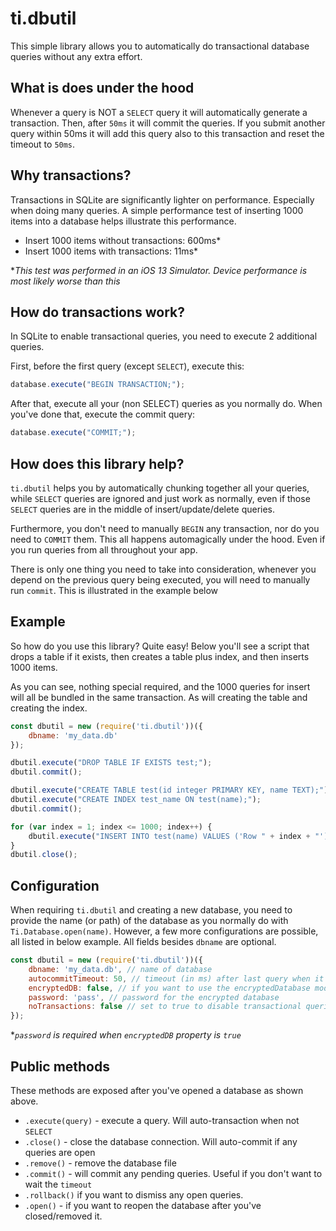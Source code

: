 # ti.dbutil
This simple library allows you to automatically do transactional database queries without any extra effort.

## What is does under the hood
Whenever a query is NOT a `SELECT` query it will automatically generate a transaction. Then, after `50ms` it will commit the queries. If you submit another query within 50ms it will add this query also to this transaction and reset the timeout to `50ms`.

## Why transactions?
Transactions in SQLite are significantly lighter on performance. Especially when doing many queries. A simple performance test of inserting 1000 items into a database helps illustrate this performance. 

- Insert 1000 items without transactions: 600ms*
- Insert 1000 items with transactions: 11ms*

**This test was performed in an iOS 13 Simulator. Device performance is most likely worse than this*

## How do transactions work?
In SQLite to enable transactional queries, you need to execute 2 additional queries.

First, before the first query (except `SELECT`), execute this:

```js
database.execute("BEGIN TRANSACTION;");
```

After that, execute all your (non SELECT) queries as you normally do. When you've done that, execute the commit query:

```js
database.execute("COMMIT;");
```

## How does this library help?
`ti.dbutil` helps you by automatically chunking together all your queries, while `SELECT` queries are ignored and just work as normally, even if those `SELECT` queries are in the middle of insert/update/delete queries. 

Furthermore, you don't need to manually `BEGIN` any transaction, nor do you need to `COMMIT` them. This all happens automagically under the hood. Even if you run queries from all throughout your app. 

There is only one thing you need to take into consideration, whenever you depend on the previous query being executed, you will need to manually run `commit`. This is illustrated in the example below

## Example
So how do you use this library? Quite easy! Below you'll see a script that drops a table if it exists, then creates a table plus index, and then inserts 1000 items. 

As you can see, nothing special required, and the 1000 queries for insert will all be bundled in the same transaction. As will creating the table and creating the index.

```js
const dbutil = new (require('ti.dbutil'))({
	dbname: 'my_data.db'
});

dbutil.execute("DROP TABLE IF EXISTS test;");
dbutil.commit();

dbutil.execute("CREATE TABLE test(id integer PRIMARY KEY, name TEXT);");
dbutil.execute("CREATE INDEX test_name ON test(name);");
dbutil.commit();

for (var index = 1; index <= 1000; index++) {
	dbutil.execute("INSERT INTO test(name) VALUES ('Row " + index + "');");
}
dbutil.close();
```

## Configuration

When requiring `ti.dbutil` and creating a new database, you need to provide the name (or path) of the database as you normally do with `Ti.Database.open(name)`. However, a few more configurations are possible, all listed in below example. All fields besides `dbname` are optional.

```js
const dbutil = new (require('ti.dbutil'))({
    dbname: 'my_data.db', // name of database
    autocommitTimeout: 50, // timeout (in ms) after last query when it should be executed. 50 is default
    encryptedDB: false, // if you want to use the encryptedDatabase module (pro+ subscription required)
    password: 'pass', // password for the encrypted database
    noTransactions: false // set to true to disable transactional queries
});
```

**`password` is required when `encryptedDB` property is `true`*

## Public methods
These methods are exposed after you've opened a database as shown above.

- `.execute(query)` - execute a query. Will auto-transaction when not `SELECT`
- `.close()` - close the database connection. Will auto-commit if any queries are open
- `.remove()` - remove the database file
- `.commit()` - will commit any pending queries. Useful if you don't want to wait the `timeout`
- `.rollback()` if you want to dismiss any open queries.
- `.open()` - if you want to reopen the database after you've closed/removed it.
